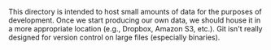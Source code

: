 This directory is intended to host small amounts of data for the purposes of
development. Once we start producing our own data, we should house it in
a more appropriate location (e.g., Dropbox, Amazon S3, etc.). Git isn't really
designed for version control on large files (especially binaries).
